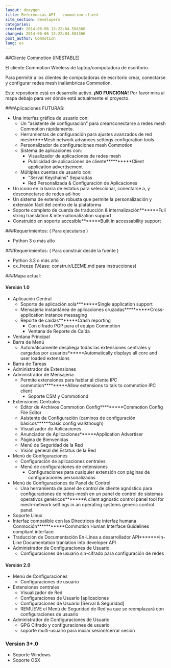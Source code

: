 ```yaml
---
layout: doxygen
title: Referencias API - commotion-client
site_section: developers
categories:
created: 2014-06-06 13:22:04.584366
changed: 2014-06-06 13:22:04.584366
post_author: Commotion
lang: es
---
```

##Cliente Commotion (INESTABLE)

El cliente Commotion Wireless de laptop/computadora de escritorio.

Para permitir a los clientes de computadoras de escritorio crear, conectarse y configurar redes mesh inalámbricas Commotion.

Este repositorio está en desarrollo activo. **¡NO FUNCIONA!** Por favor mira al mapa debajo para ver dónde está actualmente el proyecto.  

###Aplicaciones FUTURAS:

  * Una interfaz gráfica de usuario con:
	* Un "asistente de configuración" para crear/conectarse a redes mesh Commotion rápidamente.
    * Herramientas de configuración para ajustes avanzados de red mesh****Mesh network advances settings configuration tools
	* Personalizador de configuraciones mesh Commotion
	* Sistema de aplicaciones con:
	  * Visualizador de aplicaciones de redes mesh
	  * Publicidad de aplicaciones de cliente**********Client application advertisement
	* Múltiples cuentas de usuario con:
	  * "Serval Keychains" Separadas
	  * Red Personalizada & Configuración de Aplicaciones
  * Un ícono en la barra de estatus para seleccionar, conectarse a, y desconectarse de redes ad-hoc
  * Un sistema de extensión robusta que permite la personalización y extensión fácil del centro de la plataforma
  * Soporte completo de cuerda de traducción & internalización*******Full string translation & internationalization support
  * Construido en soporte accesible*******Built in accessability support

###Requerimientos: ( Para ejecutarse )

  * Python 3 o más alto

###Requerimientos: ( Para construir desde la fuente )

  * Python 3.3 o más alto
  * cx_freeze (Véase: construir/LEEME.md para instrucciones)

###Mapa actual:

#### Versión 1.0

  * Aplicación Central
    * Soporte de aplicación sola********Single application support
    * Mensajería instantánea de aplicaciones cruzadas**********Cross-application instance messaging
    * Reporte de caídas*******Crash reporting
	  * Con cifrado PGP para el equipo Commotion
      * Ventana de Reporte de Caída
  * Ventana Principal
  * Barra de Menú
    * Automáticamente despliega todas las extensiones centrales y cargadas por usuarios******Automatically displays all core and user loaded extensions
  * Barra de Tareas
  * Administrador de Extensiones
  * Administrador de Mensajería
    * Permite extensiones para hablar al cliente IPC commotion*********Allow extensions to talk to commotion IPC client
      * Soporte CSM y Commotiond
  * Extensiones Centrales
    * Editor de Archivos Commotion Config*********Commotion Config File Editor
    * Asistente de Configuración (caminos de configuración básicos******basic config walkthough)
    * Visualizador de Aplicaciones
    * Anunciador de Aplicaciones******Application Advertiser
    * Página de Bienvenidas
	* Menú de Seguridad de la Red
	* Visión general del Estatus de la Red
  * Menú de Configuraciones
	* Configuración de aplicaciones centrales
	* Menú de configuraciones de extensiones
	  * Configuraciones para cualquier extensión con páginas de configuraciones personalizadas
  * Menú de Configuraciones de Panel de Control
    * Una herramienta de panel de control de cliente agnóstico para configuraciones de redes-mesh en un panel de control de sistemas operativos genéricos*******A client agnostic control panel tool for mesh-network settings in an operating systems generic control panel.
  * Soporte Linux
  * Interfaz compatible con las Directrices de interfaz humana Conmoción***********Commotion Human Interface Guidelines compliant interface
  * Traducción de Documentación En-Línea a desarrollador API*******In-Line Documentation tranlation into developer API
  * Administrador de Configuraciones de Usuario
    * Configuraciones de usuario sin-cifrado para configuración de redes

#### Versión 2.0

  * Menú de Configuraciones
	* Configuraciones de usuario
  * Extensiones centrales
    * Visualizador de Red
    * Configuraciones de Usuario [aplicaciones
    * Configuraciones de Usuario [Serval & Seguridad]
	* REMUEVE el Menú de Seguridad de Red ya que se reemplazará con configuraciones de usuario
  * Administrador de Configuraciones de Usuario
    * GPG Cifrado y configuraciones de usuario
	* soporte multi-usuario para iniciar sesión/cerrar sesión

### Version 3+.0
  * Soporte Windows
  * Soporte OSX
